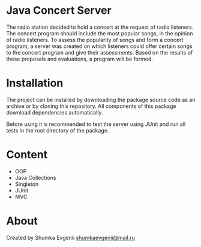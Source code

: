 # Java Concert Server

The radio station decided to hold a concert at the request of radio listeners. The concert program should include the most popular songs, in the opinion of radio listeners. To assess the popularity of songs and form a concert program, a server was created on which listeners could offer certain songs to the concert program and give their assessments. Based on the results of these proposals and evaluations, a program will be formed.

# Installation
The project can be installed by downloading the package source code as an archive or by cloning this repository. All components of this package download dependencies automatically.

Before using it is recommended to test the server using JUnit and run all tests in the root directory of the package.

# Content

* OOP
* Java Collections
* Singleton
* JUnit
* MVC

# About
Created by Shumka Evgenii
shumkaevgenii@mail.ru
